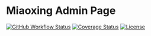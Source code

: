 # Miaoxing Admin Page

[![GitHub Workflow Status](https://img.shields.io/github/workflow/status/miaoxing/mxjs-a-page/Build?style=flat-square)](https://github.com/miaoxing/mxjs-a-page/actions)
[![Coverage Status](https://img.shields.io/coveralls/miaoxing/mxjs-a-page.svg?style=flat-square)](https://coveralls.io/r/miaoxing/mxjs-a-page?branch=master)
[![License](http://img.shields.io/badge/license-MIT-brightgreen.svg?style=flat-square)](http://www.opensource.org/licenses/MIT)
